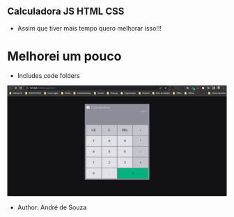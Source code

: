 ## Calculadora JS HTML CSS

* Assim que tiver mais tempo quero melhorar isso!!!
# Melhorei um pouco
  * Includes code folders

 <img src="./assets/calculadora.png">

 - Author: André de Souza